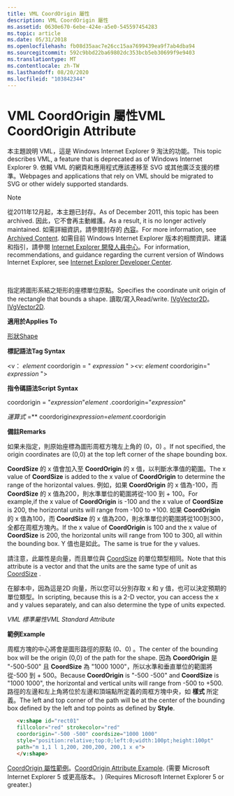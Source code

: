 ```yaml
---
title: VML CoordOrigin 屬性
description: VML CoordOrigin 屬性
ms.assetid: 0630e670-6ebe-424e-a5e0-545597454283
ms.topic: article
ms.date: 05/31/2018
ms.openlocfilehash: fb08d35aac7e26cc15aa7699439ea9f7ab4dba94
ms.sourcegitcommit: 592c9bbd22ba69802dc353bcb5eb30699f9e9403
ms.translationtype: MT
ms.contentlocale: zh-TW
ms.lasthandoff: 08/20/2020
ms.locfileid: "103842344"
---
```

# <a name="vml-coordorigin-attribute"></a><span data-ttu-id="8d4ee-103">VML CoordOrigin 屬性</span><span class="sxs-lookup"><span data-stu-id="8d4ee-103">VML CoordOrigin Attribute</span></span>

<span data-ttu-id="8d4ee-104">本主題說明 VML，這是 Windows Internet Explorer 9 淘汰的功能。</span><span class="sxs-lookup"><span data-stu-id="8d4ee-104">This topic describes VML, a feature that is deprecated as of Windows Internet Explorer 9.</span></span> <span data-ttu-id="8d4ee-105">依賴 VML 的網頁和應用程式應該遷移至 SVG 或其他廣泛支援的標準。</span><span class="sxs-lookup"><span data-stu-id="8d4ee-105">Webpages and applications that rely on VML should be migrated to SVG or other widely supported standards.</span></span>

> [!Note]  
> <span data-ttu-id="8d4ee-106">從2011年12月起，本主題已封存。</span><span class="sxs-lookup"><span data-stu-id="8d4ee-106">As of December 2011, this topic has been archived.</span></span> <span data-ttu-id="8d4ee-107">因此，它不會再主動維護。</span><span class="sxs-lookup"><span data-stu-id="8d4ee-107">As a result, it is no longer actively maintained.</span></span> <span data-ttu-id="8d4ee-108">如需詳細資訊，請參閱封存的 [內容](/previous-versions/windows/internet-explorer/ie-developer/)。</span><span class="sxs-lookup"><span data-stu-id="8d4ee-108">For more information, see [Archived Content](/previous-versions/windows/internet-explorer/ie-developer/).</span></span> <span data-ttu-id="8d4ee-109">如需目前 Windows Internet Explorer 版本的相關資訊、建議和指引，請參閱 [Internet Explorer 開發人員中心](https://msdn.microsoft.com/ie/)。</span><span class="sxs-lookup"><span data-stu-id="8d4ee-109">For information, recommendations, and guidance regarding the current version of Windows Internet Explorer, see [Internet Explorer Developer Center](https://msdn.microsoft.com/ie/).</span></span>

 

<span data-ttu-id="8d4ee-110">指定將圖形系結之矩形的座標單位原點。</span><span class="sxs-lookup"><span data-stu-id="8d4ee-110">Specifies the coordinate unit origin of the rectangle that bounds a shape.</span></span> <span data-ttu-id="8d4ee-111">讀取/寫入</span><span class="sxs-lookup"><span data-stu-id="8d4ee-111">Read/write.</span></span> <span data-ttu-id="8d4ee-112">[IVgVector2D](msdn-online-vml-ivgvector2d-data-type.md)。</span><span class="sxs-lookup"><span data-stu-id="8d4ee-112">[IVgVector2D](msdn-online-vml-ivgvector2d-data-type.md).</span></span>

<span data-ttu-id="8d4ee-113">**適用於**</span><span class="sxs-lookup"><span data-stu-id="8d4ee-113">**Applies To**</span></span>

[<span data-ttu-id="8d4ee-114">形狀</span><span class="sxs-lookup"><span data-stu-id="8d4ee-114">Shape</span></span>](shape-element--vml.md)

<span data-ttu-id="8d4ee-115">**標記語法**</span><span class="sxs-lookup"><span data-stu-id="8d4ee-115">**Tag Syntax**</span></span>

<span data-ttu-id="8d4ee-116"><v： *element* coordorigin = " *expression* " ></span><span class="sxs-lookup"><span data-stu-id="8d4ee-116"><v: *element* coordorigin=" *expression* "></span></span>

<span data-ttu-id="8d4ee-117">**指令碼語法**</span><span class="sxs-lookup"><span data-stu-id="8d4ee-117">**Script Syntax**</span></span>

<span data-ttu-id="8d4ee-118"> coordorigin = "*expression*"</span><span class="sxs-lookup"><span data-stu-id="8d4ee-118">*element* .coordorigin="*expression*"</span></span>

<span data-ttu-id="8d4ee-119">*運算式* =\*\* coordorigin</span><span class="sxs-lookup"><span data-stu-id="8d4ee-119">*expression*=*element*.coordorigin</span></span>

<span data-ttu-id="8d4ee-120">**備註**</span><span class="sxs-lookup"><span data-stu-id="8d4ee-120">**Remarks**</span></span>

<span data-ttu-id="8d4ee-121">如果未指定，則原始座標為圖形周框方塊左上角的 (0，0) 。</span><span class="sxs-lookup"><span data-stu-id="8d4ee-121">If not specified, the origin coordinates are (0,0) at the top left corner of the shape bounding box.</span></span>

<span data-ttu-id="8d4ee-122">**CoordSize** 的 x 值會加入至 **CoordOrigin** 的 x 值，以判斷水準值的範圍。</span><span class="sxs-lookup"><span data-stu-id="8d4ee-122">The x value of **CoordSize** is added to the x value of **CoordOrigin** to determine the range of the horizontal values.</span></span> <span data-ttu-id="8d4ee-123">例如，如果 **CoordOrigin** 的 x 值為-100，而 **CoordSize** 的 x 值為200，則水準單位的範圍將從-100 到 + 100。</span><span class="sxs-lookup"><span data-stu-id="8d4ee-123">For example,if the x value of **CoordOrigin** is -100 and the x value of **CoordSize** is 200, the horizontal units will range from -100 to +100.</span></span> <span data-ttu-id="8d4ee-124">如果 **CoordOrigin** 的 x 值為100，而 **CoordSize** 的 x 值為200，則水準單位的範圍將從100到300，全都在周框方塊內。</span><span class="sxs-lookup"><span data-stu-id="8d4ee-124">If the x value of **CoordOrigin** is 100 and the x value of **CoordSize** is 200, the horizontal units will range from 100 to 300, all within the bounding box.</span></span> <span data-ttu-id="8d4ee-125">Y 值也是如此。</span><span class="sxs-lookup"><span data-stu-id="8d4ee-125">The same is true for the y values.</span></span>

<span data-ttu-id="8d4ee-126">請注意，此屬性是向量，而且單位與 [CoordSize](msdn-online-vml-coordsize-attribute.md) 的單位類型相同。</span><span class="sxs-lookup"><span data-stu-id="8d4ee-126">Note that this attribute is a vector and that the units are the same type of unit as [CoordSize](msdn-online-vml-coordsize-attribute.md) .</span></span>

<span data-ttu-id="8d4ee-127">在腳本中，因為這是2D 向量，所以您可以分別存取 x 和 y 值，也可以決定預期的單位類型。</span><span class="sxs-lookup"><span data-stu-id="8d4ee-127">In scripting, because this is a 2-D vector, you can access the x and y values separately, and can also determine the type of units expected.</span></span>

<span data-ttu-id="8d4ee-128">*VML 標準屬性*</span><span class="sxs-lookup"><span data-stu-id="8d4ee-128">*VML Standard Attribute*</span></span>

<span data-ttu-id="8d4ee-129">**範例**</span><span class="sxs-lookup"><span data-stu-id="8d4ee-129">**Example**</span></span>

<span data-ttu-id="8d4ee-130">周框方塊的中心將會是圖形路徑的原點 (0、0) 。</span><span class="sxs-lookup"><span data-stu-id="8d4ee-130">The center of the bounding box will be the origin (0,0) of the path for the shape.</span></span> <span data-ttu-id="8d4ee-131">因為 **CoordOrigin** 是 "-500-500" 且 **CoordSize** 為 "1000 1000"，所以水準和垂直單位的範圍將從-500 到 + 500。</span><span class="sxs-lookup"><span data-stu-id="8d4ee-131">Because **CoordOrigin** is "-500 -500" and **CoordSize** is "1000 1000", the horizontal and vertical units will range from -500 to +500.</span></span> <span data-ttu-id="8d4ee-132">路徑的左邊和左上角將位於左邊和頂端點所定義的周框方塊中央，如 **樣式** 所定義。</span><span class="sxs-lookup"><span data-stu-id="8d4ee-132">The left and top corner of the path will be at the center of the bounding box defined by the left and top points as defined by **Style**.</span></span>


```HTML
   <v:shape id="rect01"
   fillcolor="red" strokecolor="red"
   coordorigin="-500 -500" coordsize="1000 1000"
   style="position:relative;top:0;left:0;width:100pt;height:100pt"
   path="m 1,1 l 1,200, 200,200, 200,1 x e">
   </v:shape>
```



<span data-ttu-id="8d4ee-133">[CoordOrigin 屬性範例](/previous-versions/bb229664(v=vs.85))。</span><span class="sxs-lookup"><span data-stu-id="8d4ee-133">[CoordOrigin Attribute Example](/previous-versions/bb229664(v=vs.85)).</span></span> <span data-ttu-id="8d4ee-134"> (需要 Microsoft Internet Explorer 5 或更高版本。 ) </span><span class="sxs-lookup"><span data-stu-id="8d4ee-134">(Requires Microsoft Internet Explorer 5 or greater.)</span></span>

 

 